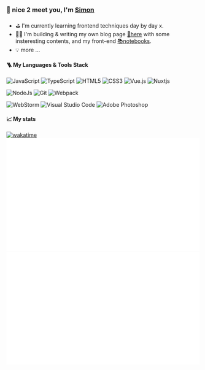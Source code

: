 ### 🥳 nice 2 meet you, I'm [Simon](https://github.com/simon1uo)


+ ⛳️ I'm currently learning frontend techniques day by day x.
+ ✍🏻 I'm building & writing my own blog page [🧳here](https://simon1uo.github.io) with some insteresting contents, and my front-end [📚notebooks](https://simon1uo.github.io/notebook).
+ 💡 more ...

#### 🪜 My Languages & Tools Stack

![JavaScript](https://img.shields.io/badge/-JavaScript-%23F7DF1E?style=for-the-badge&logo=javascript&logoColor=000000&color=%23FFCE5A)
![TypeScript](https://img.shields.io/badge/-TypeScript-%23031d30?style=for-the-badge&logo=typescript)
![HTML5](https://img.shields.io/badge/html5-%23E34F26.svg?style=for-the-badge&logo=html5&logoColor=white)
![CSS3](https://img.shields.io/badge/css3-%231572B6.svg?style=for-the-badge&logo=css3&logoColor=white)
![Vue.js](https://img.shields.io/badge/vuejs-%2335495e.svg?style=for-the-badge&logo=vuedotjs&logoColor=%234FC08D)
	![Nuxtjs](https://img.shields.io/badge/Nuxt-002E3B?style=for-the-badge&logo=nuxtdotjs&logoColor=#00DC82)

![NodeJs](https://img.shields.io/badge/-NodeJS-%23339933?style=for-the-badge&logo=Node.js&logoColor=%23ffffff)
![Git](https://img.shields.io/badge/-Git-%23F05032?style=for-the-badge&logo=git&logoColor=%23ffffff)
![Webpack](https://img.shields.io/badge/webpack-%238DD6F9.svg?style=for-the-badge&logo=webpack&logoColor=black)

![WebStorm](https://img.shields.io/badge/webstorm-143?style=for-the-badge&logo=webstorm&logoColor=white&color=black)
![Visual Studio Code](https://img.shields.io/badge/Visual%20Studio%20Code-0078d7.svg?style=for-the-badge&logo=visual-studio-code&logoColor=white)
![Adobe Photoshop](https://img.shields.io/badge/adobe%20photoshop-%2331A8FF.svg?style=for-the-badge&logo=adobe%20photoshop&logoColor=white)

#### 📈 My stats

[![wakatime](https://wakatime.com/badge/user/35de976a-b6a0-4d20-93bb-9a0d5f8a9ce8.svg)](https://wakatime.com/@35de976a-b6a0-4d20-93bb-9a0d5f8a9ce8)
![github-overview](https://github.com/simon1uo/s1mon-github-stats/blob/master/generated/overview.svg)
![code-languages](https://github.com/simon1uo/s1mon-github-stats/blob/master/generated/languages.svg)

